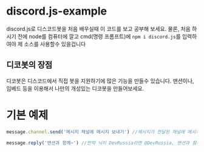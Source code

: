 # discord.js-example
discord.js로 디스코드봇을 처음 배우실때 이 코드를 보고 공부해 보세요. 물론, 처음 하시기 전에 node를 컴퓨터에 깔고 cmd(명령 프롬프트)에 `npm i discord.js`를 입력하여야 제 소스를 사용할수 있을겁니다

## 디코봇의 장점
디코봇은 디스코드에서 직접 봇을 지원하기에 많은 기능을 만들수 있습니다. 맨션이나, 임베드 등을 이용해서 나만의 개성있는 디코봇을 만들어보세요.

# 기본 예제
```JavaScript
message.channel.send('메시지 채널에 메시지 보내기') //메시지가 전달된 채널에 메시지를 전송해줍니다.
```
```JavaScript
message.reply('맨션과 함께~') //만약 닉이 DevRussia라면 @DevRussia, 맨션과 함께~ 가 출력됩니다
```
